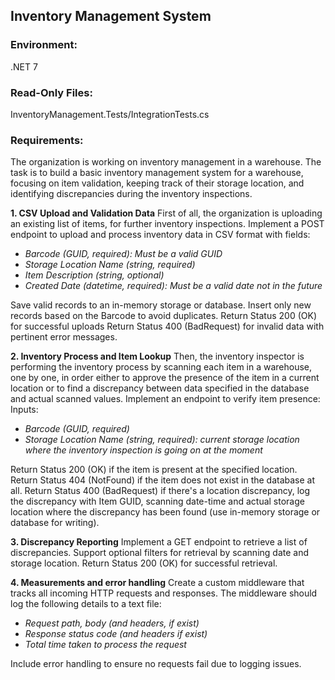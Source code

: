 ## Inventory Management System

### Environment:
.NET 7

### Read-Only Files:
InventoryManagement.Tests/IntegrationTests.cs

### Requirements:
The organization is working on inventory management in a warehouse.
The task is to build a basic inventory management system for a warehouse, focusing on item validation, keeping track of their storage location, and identifying discrepancies during the inventory inspections.

**1. CSV Upload and Validation Data**
First of all, the organization is uploading an existing list of items, for further inventory inspections.
Implement a POST endpoint to upload and process inventory data in CSV format with fields:

* _Barcode (GUID, required): Must be a valid GUID_
* _Storage Location Name (string, required)_
* _Item Description (string, optional)_
* _Created Date (datetime, required): Must be a valid date not in the future_

Save valid records to an in-memory storage or database.
Insert only new records based on the Barcode to avoid duplicates.
Return Status 200 (OK) for successful uploads
Return Status 400 (BadRequest) for invalid data with pertinent error messages.

**2. Inventory Process and Item Lookup**
Then, the inventory inspector is performing the inventory process by scanning each item in a warehouse, one by one, in order either to approve the presence of the item in a current location or to find a discrepancy between data specified in the database and actual scanned values.
Implement an endpoint to verify item presence:
Inputs:

* _Barcode (GUID, required)_
* _Storage Location Name (string, required): current storage location where the inventory inspection is going on at the moment_

Return Status 200 (OK) if the item is present at the specified location.
Return Status 404 (NotFound) if the item does not exist in the database at all.
Return Status 400 (BadRequest) if there's a location discrepancy, log the discrepancy with Item GUID, scanning date-time and actual storage location where the discrepancy has been found (use in-memory storage or database for writing).

**3. Discrepancy Reporting**
Implement a GET endpoint to retrieve a list of discrepancies.
Support optional filters for retrieval by scanning date and storage location.
Return Status 200 (OK) for successful retrieval.

**4. Measurements and error handling**
Create a custom middleware that tracks all incoming HTTP requests and responses. The middleware should log the following details to a text file:

* _Request path, body (and headers, if exist)_
* _Response status code (and headers if exist)_
* _Total time taken to process the request_

Include error handling to ensure no requests fail due to logging issues.

